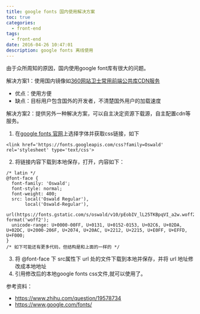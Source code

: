 ```yaml
---
title: google fonts 国内使用解决方案
toc: true
categories:
  - front-end
tags:
  - front-end
date: 2016-04-26 10:47:01
description: google fonts 离线使用
---
```


由于众所周知的原因，国内使用google font库有很大的问题。

解决方案1：使用国内镜像如[360网站卫士常用前端公共库CDN服务](http://libs.useso.com)
* 优点：使用方便
* 缺点：目标用户包含国外的开发者，不清楚国外用户的加载速度

解决方案2：提供另外一种解决方案，可以自主决定资源下载源，自主配置cdn等服务。

1. 在[google fonts 官网](https://www.google.com/fonts/)上选择字体并获取css链接，如下
```
<link href='https://fonts.googleapis.com/css?family=Oswald' rel='stylesheet' type='text/css'>
```
2. 将链接内容下载到本地保存，打开，内容如下：
```
/* latin */
@font-face {
  font-family: 'Oswald';
  font-style: normal;
  font-weight: 400;
  src: local('Oswald Regular'), 
       local('Oswald-Regular'), 
       url(https://fonts.gstatic.com/s/oswald/v10/pEobIV_lL25TKBpqVI_a2w.woff2) format('woff2');
  unicode-range: U+0000-00FF, U+0131, U+0152-0153, U+02C6, U+02DA, U+02DC, U+2000-206F, U+2074, U+20AC, U+2212, U+2215, U+E0FF, U+EFFD, U+F000;
}
/* 如下可能还有更多代码，但结构是和上面的一样的 */
```
3. 将 @font-face 下 src属性下 url 处的文件下载到本地并保存，并将 url 地址修改成本地地址
4. 引用修改后的本地google fonts css文件,就可以使用了。

参考资料：
* https://www.zhihu.com/question/19578734
* https://www.google.com/fonts/